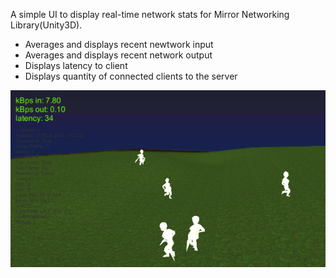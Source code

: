 A simple UI to display real-time network stats for Mirror Networking Library(Unity3D).

- Averages and displays recent newtwork input 
- Averages and displays recent network output
- Displays latency to client
- Displays quantity of connected clients to the server

![preview](https://github.com/mrsafacon/MirrorNetworkStatsUI/raw/origin/profiler-preview.png)